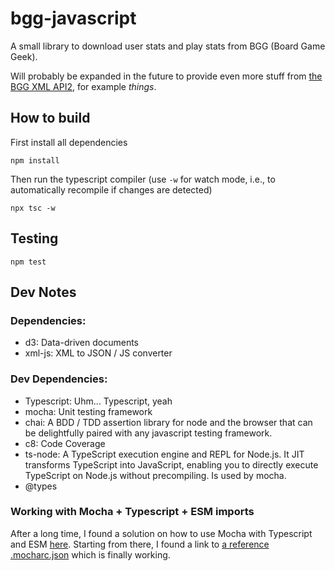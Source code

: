 # bgg-javascript
A small library to download user stats and play stats from BGG (Board Game Geek).

Will probably be expanded in the future to provide even more stuff from [the BGG XML API2](https://boardgamegeek.com/wiki/page/BGG_XML_API2), for example _things_. 

## How to build
First install all dependencies

    npm install

Then run the typescript compiler (use `-w` for watch mode, i.e., to automatically recompile if changes are detected)

    npx tsc -w

## Testing

    npm test

## Dev Notes

### Dependencies:
- d3: Data-driven documents
- xml-js: XML to JSON / JS converter

### Dev Dependencies:
- Typescript: Uhm... Typescript, yeah
- mocha: Unit testing framework
- chai: A BDD / TDD assertion library for node and the browser that can be delightfully paired with any javascript testing framework.
- c8: Code Coverage
- ts-node: A TypeScript execution engine and REPL for Node.js. It JIT transforms TypeScript into JavaScript, enabling you to directly execute TypeScript on Node.js without precompiling. Is used by mocha.
- @types

### Working with Mocha + Typescript + ESM imports
After a long time, I found a solution on how to use Mocha with Typescript and ESM [here](https://github.com/mochajs/mocha-examples/issues/47). Starting from there, I found a link to [a reference .mocharc.json](https://gist.github.com/jordansexton/2a0c3c360aa700cc9528e89620e82c3d) which is finally working.